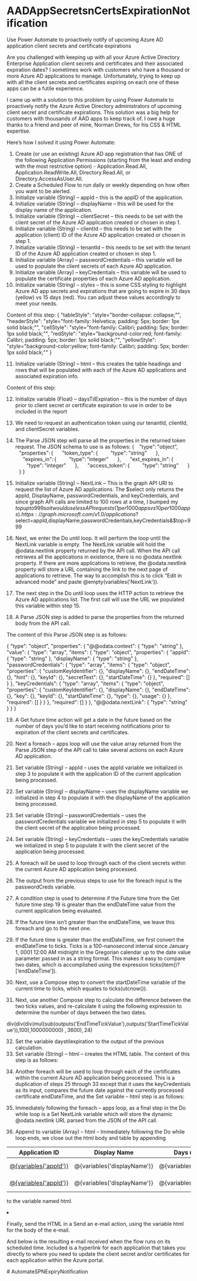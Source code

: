 # AADAppSecretsnCertsExpirationNotification

Use Power Automate to proactively notify of upcoming Azure AD application client secrets and certificate expirations 
 
Are you challenged with keeping up with all your Azure Active Directory Enterprise Application client secrets and certificates and their associated expiration dates? 
I sometimes work with customers who have a thousand or more Azure AD applications to manage. Unfortunately, trying to keep up with all the client secrets and certificates expiring on each one of these apps can be a futile experience.   

I came up with a solution to this problem by using Power Automate to proactively notify the Azure Active Directory administrators of upcoming client secret and certificate expirations. This solution was a big help for customers with thousands of AAD apps to keep track of.  I owe a huge thanks to a friend and peer of mine, Norman Drews, for his CSS & HTML expertise. 

Here’s how I solved it using Power Automate: 
 
1.	Create (or use an existing) Azure AD app registration that has ONE of the following Application Permissions (starting from the least and ending with the most restrictive option) -  Application.Read.All, Application.ReadWrite.All, Directory.Read.All, or Directory.AccessAsUser.All.  
2.	Create a Scheduled Flow to run daily or weekly depending on how often you want to be alerted.   
3.	Initialize variable (String) – appId – this is the appID of the application. 
4.	Initialize variable (String) – displayName – this will be used for the display name of the application. 
5.	Initialize variable (String) – clientSecret – this needs to be set with the client secret of the Azure AD application created or chosen in step 1. 
6.	Initialize variable (String) – clientId – this needs to be set with the application (client) ID of the Azure AD application created or chosen in step 1. 
7.	Initialize variable (String) – tenantId – this needs to be set with the tenant ID of the Azure AD application created or chosen in step 1. 
8.	Initialize variable (Array) – passwordCredentials – this variable will be used to populate the client secrets of each Azure AD application. 
9.	Initialize variable (Array) – keyCredentials – this variable will be used to populate the certificate properties of each Azure AD application. 
10.	Initialize variable (String) – styles – this is some CSS styling to highlight Azure AD app secrets and expirations that are going to expire in 30 days (yellow) vs 15 days (red).  You can adjust these values accordingly to meet your needs. 
 
Content of this step: 
{ 
  "tableStyle": "style=\"border-collapse: collapse;\"", 
  "headerStyle": "style=\"font-family: Helvetica; padding: 5px; border: 1px solid black;\"", 
  "cellStyle": "style=\"font-family: Calibri; padding: 5px; border: 1px solid black;\"", 
  "redStyle": "style=\"background-color:red; font-family: Calibri; padding: 5px; border: 1px solid black;\"", 
  "yellowStyle": "style=\"background-color:yellow; font-family: Calibri; padding: 5px; border: 1px solid black;\"" 
} 
 
11.	Initialize variable (String) – html – this creates the table headings and rows that will be populated with each of the Azure AD applications and associated expiration info. 
 
Content of this step: 
 
<table @{variables('styles').tableStyle}><thead><th @{variables('styles').headerStyle}>Application ID</th><th @{variables('styles').headerStyle}>Display Name</th><th @{variables('styles').headerStyle}>Days until Expiration</th><th @{variables('styles').headerStyle}>Type</th><th @{variables('styles').headerStyle}>Expiration Date</th></thead><tbody> 
 
12.	Initialize variable (Float) – daysTilExpiration – this is the number of days prior to client secret or certificate expiration to use in order to be included in the report 
13.	We need to request an authentication token using our tenantId, clientId, and clientSecret variables. 
  
14.	The Parse JSON step will parse all the properties in the returned token request. 
The JSON schema to use is as follows: 
{ 
    "type": "object", 
    "properties": { 
        "token_type": { 
            "type": "string" 
        }, 
        "expires_in": { 
            "type": "integer" 
        }, 
        "ext_expires_in": { 
            "type": "integer" 
        }, 
        "access_token": { 
            "type": "string" 
        } 
    } 
} 
 
  
 
15.	Initialize variable (String) – NextLink – This is the graph API URI to request the list of Azure AD applications.  The $select only returns the appId, DisplayName, passwordCredentials, and keyCredentials, and since graph API calls are limited to 100 rows at a time, I bumped my $top up to 999 so it would use less API requests (1 per 1000 apps vs 10 per 1000 apps). 
https://graph.microsoft.com/v1.0/applications?$select=appId,displayName,passwordCredentials,keyCredentials&$top=999 
16.	Next, we enter the Do until loop. It will perform the loop until the NextLink variable is empty.  The NextLink variable will hold the @odata.nextlink property returned by the API call. When the API call retrieves all the applications in existence, there is no @odata.nextlink property.  If there are more applications to retrieve, the @odata.nextlink property will store a URL containing the link to the next page of applications to retrieve. The way to accomplish this is to click “Edit in advanced mode” and paste @empty(variables('NextLink')). 
  
17.	The next step in the Do until loop uses the HTTP action to retrieve the Azure AD applications list.  The first call will use the URL we populated this variable within step 15. 
18.	A Parse JSON step is added to parse the properties from the returned body from the API call. 

The content of this Parse JSON step is as follows:

{
    "type": "object",
    "properties": {
        "@@odata.context": {
            "type": "string"
        },
        "value": {
            "type": "array",
            "items": {
                "type": "object",
                "properties": {
                    "appId": {
                        "type": "string"
                    },
                    "displayName": {
                        "type": "string"
                    },
                    "passwordCredentials": {
                        "type": "array",
                        "items": {
                            "type": "object",
                            "properties": {
                                "customKeyIdentifier": {},
                                "displayName": {},
                                "endDateTime": {},
                                "hint": {},
                                "keyId": {},
                                "secretText": {},
                                "startDateTime": {}
                            },
                            "required": []
                        }
                    },
                    "keyCredentials": {
                        "type": "array",
                        "items": {
                            "type": "object",
                            "properties": {
                                "customKeyIdentifier": {},
                                "displayName": {},
                                "endDateTime": {},
                                "key": {},
                                "keyId": {},
                                "startDateTime": {},
                                "type": {},
                                "usage": {}
                            },
                            "required": []
                        }
                    }
                },
                "required": []
            }
        },
        "@@odata.nextLink": {
            "type": "string"
        }
    }
}

19.	A Get future time action will get a date in the future based on the number of days you’d like to start receiving notifications prior to expiration of the client secrets and certificates. 
20.	Next a foreach – apps loop will use the value array returned from the Parse JSON step of the API call to take several actions on each Azure AD application. 
  
21.	Set variable (String) – appId – uses the appId variable we initialized in step 3 to populate it with the application ID of the current application being processed. 
22.	Set variable (String) – displayName – uses the displayName variable we initialized in step 4 to populate it with the displayName of the application being processed. 
23.	Set variable (String) – passwordCredentials – uses the passwordCredentials variable we initialized in step 5 to populate it with the client secret of the application being processed. 
24.	Set variable (String) – keyCredentials – uses the keyCredentials variable we initialized in step 5 to populate it with the client secret of the application being processed. 
25.	A foreach will be used to loop through each of the client secrets within the current Azure AD application being processed. 
  
26.	The output from the previous steps to use for the foreach input is the passwordCreds variable.  
27.	A condition step is used to determine if the Future time from the Get future time step 19 is greater than the endDateTime value from the current application being evaluated. 
28.	If the future time isn’t greater than the endDateTime, we leave this foreach and go to the next one. 
29.	If the future time is greater than the endDateTime, we first convert the endDateTime to ticks. Ticks is a 100-nanosecond interval since January 1, 0001 12:00 AM midnight in the Gregorian calendar up to the date value parameter passed in as a string format. This makes it easy to compare two dates, which is accomplished using the expression ticks(item()?[‘endDateTime’]). 
30.	Next, use a Compose step to convert the startDateTime variable of the current time to ticks, which equates to ticks(utcnow()). 
31.	Next, use another Compose step to calculate the difference between the two ticks values, and re-calculate it using the following expression to determine the number of days between the two dates. 

div(div(div(mul(sub(outputs('EndTimeTickValue'),outputs('StartTimeTickValue')),100),1000000000) , 3600), 24) 

32.	Set the variable daystilexpiration to the output of the previous calculation. 
33.	Set variable (String) – html – creates the HTML table.  The content of this step is as follows: 
 
<tr><td @{variables('styles').cellStyle}><a href="https://ms.portal.azure.com/#blade/Microsoft_AAD_RegisteredApps/ApplicationMenuBlade/Credentials/appId/@{variables('appId')}/isMSAApp/">@{variables('appId')}</a></td><td @{variables('styles').cellStyle}>@{variables('displayName')}</td><td @{if(less(variables('daystilexpiration'),15),variables('styles').redStyle,if(less(variables('daystilexpiration'),30),variables('styles').yellowStyle,variables('styles').cellStyle))}>@{variables('daystilexpiration')} </td><td @{variables('styles').cellStyle}>Secret</td><td @{variables('styles').cellStyle}>@{formatDateTime(item()?['endDateTime'],'g')}</td></tr> 
 
34.	Another foreach will be used to loop through each of the certificates within the current Azure AD application being processed.  This is a duplication of steps 25 through 33 except that it uses the keyCredentials as its input, compares the future date against the currently processed certificate endDateTime, and the Set variable – html step is as follows: 
 
<tr><td @{variables('styles').cellStyle}><a href="https://ms.portal.azure.com/#blade/Microsoft_AAD_RegisteredApps/ApplicationMenuBlade/Credentials/appId/@{variables('appId')}/isMSAApp/">@{variables('appId')}</a></td><td @{variables('styles').cellStyle}>@{variables('displayName')}</td><td @{if(less(variables('daystilexpiration'), 15), variables('styles').redStyle, if(less(variables('daystilexpiration'), 30), variables('styles').yellowStyle, variables('styles').cellStyle))}>@{variables('daystilexpiration')} </td><td @{variables('styles').cellStyle}>Certificate</td><td @{variables('styles').cellStyle}>@{formatDateTime(item()?['endDateTime'], 'g')}</td></tr> 
 
  
 
35.	Immediately following the foreach – apps loop, as a final step in the Do while loop is a Set NextLink variable which will store the dynamic @odata.nextlink URL parsed from the JSON of the API call. 
36.	Append to variable (Array) – html – Immediately following the Do while loop ends, we close out the html body and table by appending <tbody></table> to the variable named html. 

 

37.	Finally, send the HTML in a Send an e-mail action, using the variable html for the body of the e-mail. 
   
And below is the resulting e-mail received when the flow runs on its scheduled time.  Included is a hyperlink for each application that takes you directly to where you need to update the client secret and/or certificates for each application within the Azure portal. 

  
#   A u t o m a t e S P N E x p i r y N o t i f i c a t i o n  
 